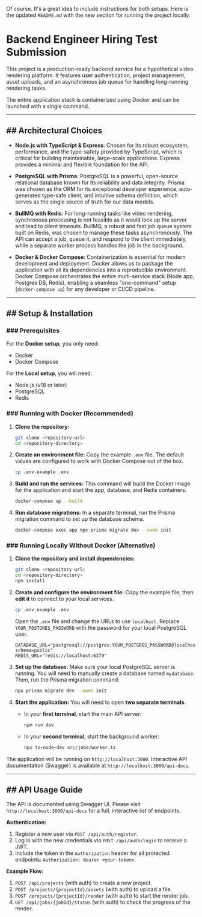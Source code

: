 Of course. It's a great idea to include instructions for both setups. Here is the updated `README.md` with the new section for running the project locally.

# Backend Engineer Hiring Test Submission

This project is a production-ready backend service for a hypothetical video rendering platform. It features user authentication, project management, asset uploads, and an asynchronous job queue for handling long-running rendering tasks.

The entire application stack is containerized using Docker and can be launched with a single command.

-----

## \#\# Architectural Choices

  - **Node.js with TypeScript & Express**: Chosen for its robust ecosystem, performance, and the type-safety provided by TypeScript, which is critical for building maintainable, large-scale applications. Express provides a minimal and flexible foundation for the API.

  - **PostgreSQL with Prisma**: PostgreSQL is a powerful, open-source relational database known for its reliability and data integrity. Prisma was chosen as the ORM for its exceptional developer experience, auto-generated type-safe client, and intuitive schema definition, which serves as the single source of truth for our data models.

  - **BullMQ with Redis**: For long-running tasks like video rendering, synchronous processing is not feasible as it would lock up the server and lead to client timeouts. BullMQ, a robust and fast job queue system built on Redis, was chosen to manage these tasks asynchronously. The API can accept a job, queue it, and respond to the client immediately, while a separate worker process handles the job in the background.

  - **Docker & Docker Compose**: Containerization is essential for modern development and deployment. Docker allows us to package the application with all its dependencies into a reproducible environment. Docker Compose orchestrates the entire multi-service stack (Node app, Postgres DB, Redis), enabling a seamless "one-command" setup (`docker-compose up`) for any developer or CI/CD pipeline.

-----

## \#\# Setup & Installation

### \#\#\# Prerequisites

For the **Docker setup**, you only need:

  - Docker
  - Docker Compose

For the **Local setup**, you will need:

  - Node.js (v18 or later)
  - PostgreSQL
  - Redis

### \#\#\# Running with Docker (Recommended)

1.  **Clone the repository:**

    ```bash
    git clone <repository-url>
    cd <repository-directory>
    ```

2.  **Create an environment file:**
    Copy the example `.env` file. The default values are configured to work with Docker Compose out of the box.

    ```bash
    cp .env.example .env
    ```

3.  **Build and run the services:**
    This command will build the Docker image for the application and start the app, database, and Redis containers.

    ```bash
    docker-compose up --build
    ```

4.  **Run database migrations:**
    In a separate terminal, run the Prisma migration command to set up the database schema.

    ```bash
    docker-compose exec app npx prisma migrate dev --name init
    ```

### \#\#\# Running Locally Without Docker (Alternative)

1.  **Clone the repository and install dependencies:**

    ```bash
    git clone <repository-url>
    cd <repository-directory>
    npm install
    ```

2.  **Create and configure the environment file:**
    Copy the example file, then **edit it** to connect to your local services.

    ```bash
    cp .env.example .env
    ```

    Open the `.env` file and change the URLs to use `localhost`. Replace `YOUR_POSTGRES_PASSWORD` with the password for your local PostgreSQL user.

    ```env
    DATABASE_URL="postgresql://postgres:YOUR_POSTGRES_PASSWORD@localhost:5432/mydatabase?schema=public"
    REDIS_URL="redis://localhost:6379"
    ```

3.  **Set up the database:**
    Make sure your local PostgreSQL server is running. You will need to manually create a database named `mydatabase`. Then, run the Prisma migration command:

    ```bash
    npx prisma migrate dev --name init
    ```

4.  **Start the application:**
    You will need to open **two separate terminals**.

      * In your **first terminal**, start the main API server:
        ```bash
        npm run dev
        ```
      * In your **second terminal**, start the background worker:
        ```bash
        npx ts-node-dev src/jobs/worker.ts
        ```

The application will be running on `http://localhost:3000`.
Interactive API documentation (Swagger) is available at `http://localhost:3000/api-docs`.

-----

## \#\# API Usage Guide

The API is documented using Swagger UI. Please visit `http://localhost:3000/api-docs` for a full, interactive list of endpoints.

**Authentication:**

1.  Register a new user via `POST /api/auth/register`.
2.  Log in with the new credentials via `POST /api/auth/login` to receive a JWT.
3.  Include the token in the `Authorization` header for all protected endpoints: `Authorization: Bearer <your-token>`.

**Example Flow:**

1.  `POST /api/projects` (with auth) to create a new project.
2.  `POST /projects/{projectId}/assets` (with auth) to upload a file.
3.  `POST /projects/{projectId}/render` (with auth) to start the render job.
4.  `GET /api/jobs/{jobId}/status` (with auth) to check the progress of the render.